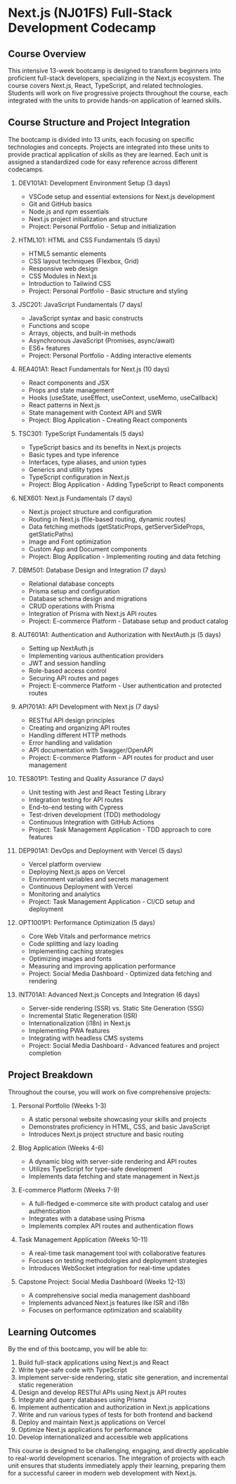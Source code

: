 # Next.js (NJ01FS) Full-Stack Development Codecamp

## Course Overview

This intensive 13-week bootcamp is designed to transform beginners into proficient full-stack developers, specializing in the Next.js ecosystem. The course covers Next.js, React, TypeScript, and related technologies. Students will work on five progressive projects throughout the course, each integrated with the units to provide hands-on application of learned skills.

## Course Structure and Project Integration

The bootcamp is divided into 13 units, each focusing on specific technologies and concepts. Projects are integrated into these units to provide practical application of skills as they are learned. Each unit is assigned a standardized code for easy reference across different codecamps.

1. DEV101A1: Development Environment Setup (3 days)

   - VSCode setup and essential extensions for Next.js development
   - Git and GitHub basics
   - Node.js and npm essentials
   - Next.js project initialization and structure
   - Project: Personal Portfolio - Setup and initialization

2. HTML101: HTML and CSS Fundamentals (5 days)

   - HTML5 semantic elements
   - CSS layout techniques (Flexbox, Grid)
   - Responsive web design
   - CSS Modules in Next.js
   - Introduction to Tailwind CSS
   - Project: Personal Portfolio - Basic structure and styling

3. JSC201: JavaScript Fundamentals (7 days)

   - JavaScript syntax and basic constructs
   - Functions and scope
   - Arrays, objects, and built-in methods
   - Asynchronous JavaScript (Promises, async/await)
   - ES6+ features
   - Project: Personal Portfolio - Adding interactive elements

4. REA401A1: React Fundamentals for Next.js (10 days)

   - React components and JSX
   - Props and state management
   - Hooks (useState, useEffect, useContext, useMemo, useCallback)
   - React patterns in Next.js
   - State management with Context API and SWR
   - Project: Blog Application - Creating React components

5. TSC301: TypeScript Fundamentals (5 days)

   - TypeScript basics and its benefits in Next.js projects
   - Basic types and type inference
   - Interfaces, type aliases, and union types
   - Generics and utility types
   - TypeScript configuration in Next.js
   - Project: Blog Application - Adding TypeScript to React components

6. NEX601: Next.js Fundamentals (7 days)

   - Next.js project structure and configuration
   - Routing in Next.js (file-based routing, dynamic routes)
   - Data fetching methods (getStaticProps, getServerSideProps, getStaticPaths)
   - Image and Font optimization
   - Custom App and Document components
   - Project: Blog Application - Implementing routing and data fetching

7. DBM501: Database Design and Integration (7 days)

   - Relational database concepts
   - Prisma setup and configuration
   - Database schema design and migrations
   - CRUD operations with Prisma
   - Integration of Prisma with Next.js API routes
   - Project: E-commerce Platform - Database setup and product catalog

8. AUT601A1: Authentication and Authorization with NextAuth.js (5 days)

   - Setting up NextAuth.js
   - Implementing various authentication providers
   - JWT and session handling
   - Role-based access control
   - Securing API routes and pages
   - Project: E-commerce Platform - User authentication and protected routes

9. API701A1: API Development with Next.js (7 days)

   - RESTful API design principles
   - Creating and organizing API routes
   - Handling different HTTP methods
   - Error handling and validation
   - API documentation with Swagger/OpenAPI
   - Project: E-commerce Platform - API routes for product and user management

10. TES801P1: Testing and Quality Assurance (7 days)

    - Unit testing with Jest and React Testing Library
    - Integration testing for API routes
    - End-to-end testing with Cypress
    - Test-driven development (TDD) methodology
    - Continuous Integration with GitHub Actions
    - Project: Task Management Application - TDD approach to core features

11. DEP901A1: DevOps and Deployment with Vercel (5 days)

    - Vercel platform overview
    - Deploying Next.js apps on Vercel
    - Environment variables and secrets management
    - Continuous Deployment with Vercel
    - Monitoring and analytics
    - Project: Task Management Application - CI/CD setup and deployment

12. OPT1001P1: Performance Optimization (5 days)

    - Core Web Vitals and performance metrics
    - Code splitting and lazy loading
    - Implementing caching strategies
    - Optimizing images and fonts
    - Measuring and improving application performance
    - Project: Social Media Dashboard - Optimized data fetching and rendering

13. INT701A1: Advanced Next.js Concepts and Integration (6 days)
    - Server-side rendering (SSR) vs. Static Site Generation (SSG)
    - Incremental Static Regeneration (ISR)
    - Internationalization (i18n) in Next.js
    - Implementing PWA features
    - Integrating with headless CMS systems
    - Project: Social Media Dashboard - Advanced features and project completion

## Project Breakdown

Throughout the course, you will work on five comprehensive projects:

1. Personal Portfolio (Weeks 1-3)

   - A static personal website showcasing your skills and projects
   - Demonstrates proficiency in HTML, CSS, and basic JavaScript
   - Introduces Next.js project structure and basic routing

2. Blog Application (Weeks 4-6)

   - A dynamic blog with server-side rendering and API routes
   - Utilizes TypeScript for type-safe development
   - Implements data fetching and state management in Next.js

3. E-commerce Platform (Weeks 7-9)

   - A full-fledged e-commerce site with product catalog and user authentication
   - Integrates with a database using Prisma
   - Implements complex API routes and authentication flows

4. Task Management Application (Weeks 10-11)

   - A real-time task management tool with collaborative features
   - Focuses on testing methodologies and deployment strategies
   - Introduces WebSocket integration for real-time updates

5. Capstone Project: Social Media Dashboard (Weeks 12-13)
   - A comprehensive social media management dashboard
   - Implements advanced Next.js features like ISR and i18n
   - Focuses on performance optimization and scalability

## Learning Outcomes

By the end of this bootcamp, you will be able to:

1. Build full-stack applications using Next.js and React
2. Write type-safe code with TypeScript
3. Implement server-side rendering, static site generation, and incremental static regeneration
4. Design and develop RESTful APIs using Next.js API routes
5. Integrate and query databases using Prisma
6. Implement authentication and authorization in Next.js applications
7. Write and run various types of tests for both frontend and backend
8. Deploy and maintain Next.js applications on Vercel
9. Optimize Next.js applications for performance
10. Develop internationalized and accessible web applications

This course is designed to be challenging, engaging, and directly applicable to real-world development scenarios. The integration of projects with each unit ensures that students immediately apply their learning, preparing them for a successful career in modern web development with Next.js.
